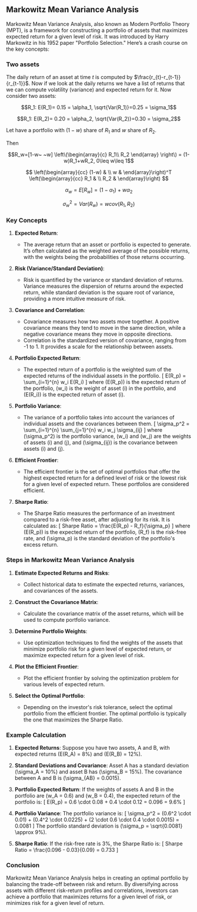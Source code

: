 ## **Markowitz Mean Variance Analysis**

Markowitz Mean Variance Analysis, also known as Modern Portfolio Theory (MPT), is a framework for constructing a portfolio of assets that maximizes expected return for a given level of risk. It was introduced by Harry Markowitz in his 1952 paper "Portfolio Selection." Here’s a crash course on the key concepts:

### Two assets 

The daily return of an asset at time $t$ is computed by $\frac{r_{t}-r_{t-1}}{r_{t-1}}$. Now if we look at the daily returns we have a list of returns that we can compute volatility (variance) and expected return for it. Now consider two assets:

$$R_1: E(R_1)= 0.15 = \alpha_1, \sqrt{Var(R_1)}=0.25 = \sigma_1$$

$$R_1: E(R_2)= 0.20 = \alpha_2, \sqrt{Var(R_2)}=0.30 = \sigma_2$$

Let have a portfolio with $(1-w)$ share of $R_1$ and $w$ share of $R_2$. 

Then 

$$R_w=[1-w~ ~w] \left\(\begin{array}{c} R_1\\ R_2
\end{array} \right\) = (1-w)R_1+wR_2, 0\leq w\leq 1$$

$$
\left(\begin{array}{cc} 
(1-w) & \\ 
w & 
\end{array}\right)^T
\left(\begin{array}{cc} 
R_1 & \\
R_2 & 
\end{array}\right)
$$ 

$$\alpha_w=E[R_w]=(1-\alpha_1)+w\alpha_2$$

$$\sigma_w^2=Var(R_w)= w cov(R_1,R_2) $$



### Key Concepts

1. **Expected Return**:
   - The average return that an asset or portfolio is expected to generate. It’s often calculated as the weighted average of the possible returns, with the weights being the probabilities of those returns occurring.

2. **Risk (Variance/Standard Deviation)**:
   - Risk is quantified by the variance or standard deviation of returns. Variance measures the dispersion of returns around the expected return, while standard deviation is the square root of variance, providing a more intuitive measure of risk.

3. **Covariance and Correlation**:
   - Covariance measures how two assets move together. A positive covariance means they tend to move in the same direction, while a negative covariance means they move in opposite directions.
   - Correlation is the standardized version of covariance, ranging from -1 to 1. It provides a scale for the relationship between assets.

4. **Portfolio Expected Return**:
   - The expected return of a portfolio is the weighted sum of the expected returns of the individual assets in the portfolio.
   \[
   E(R_p) = \sum_{i=1}^{n} w_i E(R_i)
   \]
   where \(E(R_p)\) is the expected return of the portfolio, \(w_i\) is the weight of asset \(i\) in the portfolio, and \(E(R_i)\) is the expected return of asset \(i\).

5. **Portfolio Variance**:
   - The variance of a portfolio takes into account the variances of individual assets and the covariances between them.
   \[
   \sigma_p^2 = \sum_{i=1}^{n} \sum_{j=1}^{n} w_i w_j \sigma_{ij}
   \]
   where \(\sigma_p^2\) is the portfolio variance, \(w_i\) and \(w_j\) are the weights of assets \(i\) and \(j\), and \(\sigma_{ij}\) is the covariance between assets \(i\) and \(j\).

6. **Efficient Frontier**:
   - The efficient frontier is the set of optimal portfolios that offer the highest expected return for a defined level of risk or the lowest risk for a given level of expected return. These portfolios are considered efficient.

7. **Sharpe Ratio**:
   - The Sharpe Ratio measures the performance of an investment compared to a risk-free asset, after adjusting for its risk. It is calculated as:
   \[
   Sharpe Ratio = \frac{E(R_p) - R_f}{\sigma_p}
   \]
   where \(E(R_p)\) is the expected return of the portfolio, \(R_f\) is the risk-free rate, and \(\sigma_p\) is the standard deviation of the portfolio's excess return.

### Steps in Markowitz Mean Variance Analysis

1. **Estimate Expected Returns and Risks**:
   - Collect historical data to estimate the expected returns, variances, and covariances of the assets.

2. **Construct the Covariance Matrix**:
   - Calculate the covariance matrix of the asset returns, which will be used to compute portfolio variance.

3. **Determine Portfolio Weights**:
   - Use optimization techniques to find the weights of the assets that minimize portfolio risk for a given level of expected return, or maximize expected return for a given level of risk.

4. **Plot the Efficient Frontier**:
   - Plot the efficient frontier by solving the optimization problem for various levels of expected return.

5. **Select the Optimal Portfolio**:
   - Depending on the investor's risk tolerance, select the optimal portfolio from the efficient frontier. The optimal portfolio is typically the one that maximizes the Sharpe Ratio.

### Example Calculation

1. **Expected Returns**:
   Suppose you have two assets, A and B, with expected returns \(E(R_A) = 8\%\) and \(E(R_B) = 12\%\).

2. **Standard Deviations and Covariance**:
   Asset A has a standard deviation \(\sigma_A = 10\%\) and asset B has \(\sigma_B = 15\%\). The covariance between A and B is \(\sigma_{AB} = 0.0015\).

3. **Portfolio Expected Return**:
   If the weights of assets A and B in the portfolio are \(w_A = 0.6\) and \(w_B = 0.4\), the expected return of the portfolio is:
   \[
   E(R_p) = 0.6 \cdot 0.08 + 0.4 \cdot 0.12 = 0.096 = 9.6\%
   \]

4. **Portfolio Variance**:
   The portfolio variance is:
   \[
   \sigma_p^2 = (0.6^2 \cdot 0.01) + (0.4^2 \cdot 0.0225) + (2 \cdot 0.6 \cdot 0.4 \cdot 0.0015) = 0.0081
   \]
   The portfolio standard deviation is \(\sigma_p = \sqrt{0.0081} \approx 9\%\).

5. **Sharpe Ratio**:
   If the risk-free rate is 3%, the Sharpe Ratio is:
   \[
   Sharpe Ratio = \frac{0.096 - 0.03}{0.09} = 0.733
   \]

### Conclusion
Markowitz Mean Variance Analysis helps in creating an optimal portfolio by balancing the trade-off between risk and return. By diversifying across assets with different risk-return profiles and correlations, investors can achieve a portfolio that maximizes returns for a given level of risk, or minimizes risk for a given level of return.

